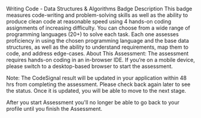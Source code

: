 Writing Code - Data Structures & Algorithms
Badge Description
This badge measures code-writing and problem-solving skills as well as the ability to produce clean code at reasonable speed using 4 hands-on coding assignments of increasing difficulty. You can choose from a wide range of programming languages (20+) to solve each task. Each one assesses proficiency in using the chosen programming language and the base data structures, as well as the ability to understand requirements, map them to code, and address edge-cases.
About This Assessment:
The assessment requires hands-on coding in an in-browser IDE. If you’re on a mobile device, please switch to a desktop-based browser to start the assessment.

Note: The CodeSignal result will be updated in your application within 48 hrs from completing the assessment. Please check back again later to see the status. Once it is updated, you will be able to move to the next stage.

After you start Assessment you'll no longer be able to go back to your profile until you finish the Assessment.
